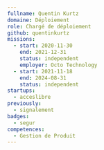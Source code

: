 ```yaml
---
fullname: Quentin Kurtz
domaine: Déploiement
role: Chargé de déploiement
github: quentinkurtz
missions:
  - start: 2020-11-30
    end: 2021-12-31
    status: independent
    employer: Octo Technology
  - start: 2021-11-18
    end: 2024-08-31
    status: independent
startups:
  - acceslibre
previously:
  - signalement
badges:
  - segur
competences:
  - Gestion de Produit
---
```

